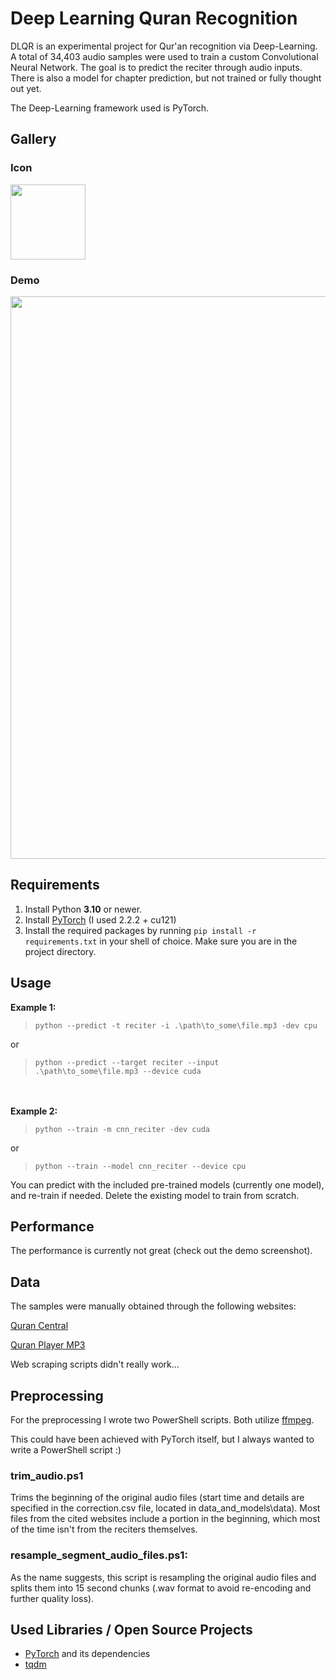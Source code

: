 # Deep Learning Quran Recognition
DLQR is an experimental project for Qur'an recognition via Deep-Learning. A total of 34,403 audio samples were used to train a custom Convolutional Neural Network. The goal is to predict the reciter through audio inputs. There is also a model for chapter prediction, but not trained or fully thought out yet.

The Deep-Learning framework used is PyTorch.

## Gallery
### Icon
<img src='https://raw.githubusercontent.com/m4cit/Deep-Learning-Quran-Recognition/gallery/icon.png' height="120">


### Demo
<img src='https://raw.githubusercontent.com/m4cit/Deep-Learning-Quran-Recognition/gallery/demo.png' width="900">


## Requirements
1. Install Python **3.10** or newer.
2. Install [PyTorch](https://pytorch.org/get-started/locally/) (I used 2.2.2 + cu121)
3. Install the required packages by running `pip install -r requirements.txt` in your shell of choice. Make sure you are in the project directory.


## Usage
**Example 1:**
>```
>python --predict -t reciter -i .\path\to_some\file.mp3 -dev cpu
>```
or
>```
>python --predict --target reciter --input .\path\to_some\file.mp3 --device cuda
>```
\
\
**Example 2:**
>```
>python --train -m cnn_reciter -dev cuda
>```
or
>```
>python --train --model cnn_reciter --device cpu
>```

You can predict with the included pre-trained models (currently one model), and re-train if needed. Delete the existing model to train from scratch.


## Performance
The performance is currently not great (check out the demo screenshot).


## Data
The samples were manually obtained through the following websites:

[Quran Central](https://qurancentral.com/)

[Quran Player MP3](https://www.quranplayermp3.com/)

Web scraping scripts didn't really work...


## Preprocessing
For the preprocessing I wrote two PowerShell scripts. Both utilize [ffmpeg](https://www.ffmpeg.org/).

This could have been achieved with PyTorch itself, but I always wanted to write a PowerShell script :)

### trim_audio.ps1
Trims the beginning of the original audio files (start time and details are specified in the correction.csv file, located in data_and_models\data\). Most files from the cited websites include a portion in the beginning, which most of the time isn't from the reciters themselves.

### resample_segment_audio_files.ps1:
As the name suggests, this script is resampling the original audio files and splits them into 15 second chunks (.wav format to avoid re-encoding and further quality loss).


## Used Libraries / Open Source Projects
* [PyTorch](https://pytorch.org/) and its dependencies
* [tqdm](https://tqdm.github.io/)

